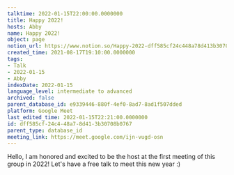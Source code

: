 ```yaml
---
talktime: 2022-01-15T22:00:00.0000000
title: Happy 2022!
hosts: Abby
name: Happy 2022!
object: page
notion_url: https://www.notion.so/Happy-2022-dff585cf24c448a78d413b30708b0767
created_time: 2021-08-17T19:10:00.0000000
tags:
- Talk
- 2022-01-15
- Abby
indexDate: 2022-01-15
language_level: intermediate to advanced
archived: false
parent_database_id: e9339446-880f-4ef0-8ad7-8ad1f507dded
platform: Google Meet
last_edited_time: 2022-01-15T22:21:00.0000000
id: dff585cf-24c4-48a7-8d41-3b30708b0767
parent_type: database_id
meeting_link: https://meet.google.com/ijn-vugd-osn
---
```


Hello, I am honored and excited to be the host at the first meeting of this group in 2022! Let's have a free talk to meet this new year :)





